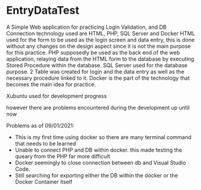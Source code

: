 # EntryDataTest

A Simple Web application for practicing Login Validation, and DB Connection
technology used are HTML, PHP, SQL Server and Docker
HTML used for the form to be used as the login screen and data entry, this is done without any changes on the design aspect since it is not the main purpose for this practice.
PHP supposedly be used as the back end of the web application, relaying data from the HTML form to the database by executing Stored Procedure within the database.
SQL Server used for the database purpose. 2 Table was created for login and the data entry as well as the necessary procedure linked to it.
Docker is the part of the technology that becomes the main idea for practice. 

Xubuntu used for development progress

however there are problems encountered during the development up until now


Problems as of 09/01/2021:
- This is my first time using docker so there are many terminal command that needs to be learned
- Unable to connect PHP and DB within docker. this made testing the queary from the PHP far more difficult
- Docker seemingly to close connection between db and Visual Studio Code.
- Still searching for exporting either the DB within the docker or the Docker Container itself
